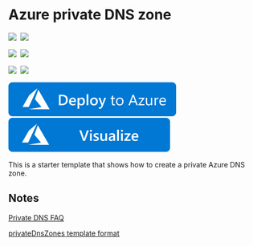 # Azure private DNS zone

<IMG SRC="https://azurequickstartsservice.blob.core.windows.net/badges/101-private-dns-zone/PublicLastTestDate.svg" />&nbsp;
<IMG SRC="https://azurequickstartsservice.blob.core.windows.net/badges/101-private-dns-zone/PublicDeployment.svg" />&nbsp;

<IMG SRC="https://azurequickstartsservice.blob.core.windows.net/badges/101-private-dns-zone/FairfaxLastTestDate.svg" />&nbsp;
<IMG SRC="https://azurequickstartsservice.blob.core.windows.net/badges/101-private-dns-zone/FairfaxDeployment.svg" />&nbsp;

<IMG SRC="https://azurequickstartsservice.blob.core.windows.net/badges/101-private-dns-zone/BestPracticeResult.svg" />&nbsp;
<IMG SRC="https://azurequickstartsservice.blob.core.windows.net/badges/101-private-dns-zone/CredScanResult.svg" />&nbsp;

<a href="https://portal.azure.com/#create/Microsoft.Template/uri/https%3A%2F%2Fraw.githubusercontent.com%2FAzure%2Fazure-quickstart-templates%2Fmaster%2F101-private-dns-zone%2Fazuredeploy.json" target="_blank">
    <img src="https://raw.githubusercontent.com/Azure/azure-quickstart-templates/master/1-CONTRIBUTION-GUIDE/images/deploytoazure.svg?sanitize=true"/>
</a>
<a href="http://armviz.io/#/?load=https%3A%2F%2Fraw.githubusercontent.com%2FAzure%2Fazure-quickstart-templates%2Fmaster%2F101-private-dns-zone%2Fazuredeploy.json" target="_blank">
    <img src="https://raw.githubusercontent.com/Azure/azure-quickstart-templates/master/1-CONTRIBUTION-GUIDE/images/visualizebutton.svg?sanitize=true"/>
</a>

This is a starter template that shows how to create a private Azure DNS zone.  

## Notes

[Private DNS FAQ](https://docs.microsoft.com/en-us/azure/dns/dns-faq-private)

[privateDnsZones template format](https://docs.microsoft.com/en-us/azure/templates/microsoft.network/2018-09-01/privatednszones)
